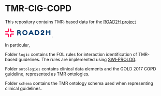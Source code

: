 # TMR-CIG-COPD
This repository contains TMR-based data for the [ROAD2H project](https://www.road2h.org/)

<img src="road2h_logo.png" width="150"> .

In particular,

Folder `logic` contains the FOL rules for interaction identification of TMR-based guidelines. The rules are implemented using [SWI-PROLOG](https://www.swi-prolog.org/).

Folder `ontologies` contains clinical data elements and the GOLD 2017 COPD guideline, represented as TMR ontologies.

Folder `schema` contains the TMR ontology schema used when representing clinical guidelines.
